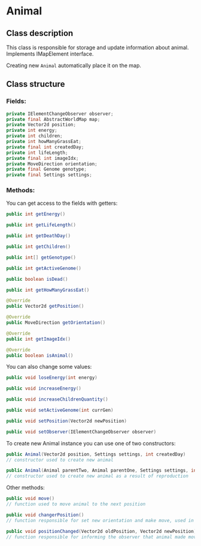 # Animal
## Class description
This class is responsible for storage and update information about animal.
Implements IMapElement interface.

Creating new `Animal` automatically place it on the map.

## Class structure
### Fields:
```java
private IElementChangeObserver observer;
private final AbstractWorldMap map;
private Vector2d position;
private int energy;
private int children;
private int howManyGrassEat;
private final int createdDay;
private int lifeLength;
private final int imageIdx;
private MoveDirection orientation;
private final Genome genotype;
private final Settings settings;
```

### Methods:
You can get access to the fields with getters:
```java
public int getEnergy()

public int getLifeLength()

public int getDeathDay()

public int getChildren()

public int[] getGenotype()

public int getActiveGenome()

public boolean isDead()

public int getHowManyGrassEat()

@Override
public Vector2d getPosition()

@Override
public MoveDirection getOrientation()

@Override
public int getImageIdx()

@Override
public boolean isAnimal()
```
You can also change some values:
```java
public void loseEnergy(int energy)

public void increaseEnergy()

public void increaseChildrenQuantity()

public void setActiveGenome(int currGen)

public void setPosition(Vector2d newPosition)

public void setObserver(IElementChangeObserver observer)
```
To create new Animal instance you can use one of two constructors:
```java
public Animal(Vector2d position, Settings settings, int createdDay)
// constructor used to create new animal

public Animal(Animal parentTwo, Animal parentOne, Settings settings, int createdDay)
// constructor used to create new animal as a result of reproduction
```
Other methods:
```java
public void move()
// function used to move animal to the next position

public void changerPosition()
// function responsible for set new orientation and make move, used in AnimalMoving.moving() method

public void positionChanged(Vector2d oldPosition, Vector2d newPosition)
// function responsible for informing the observer that animal made move
```
